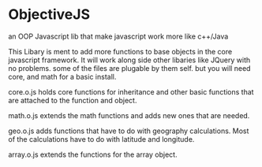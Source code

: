 ObjectiveJS
===========

an OOP Javascript lib that make javascript work more like c++/Java

This Libary is ment to add more functions to base objects in the core javascript framework. It will work along side other libaries like JQuery with no problems. some of the files are plugable by them self. but you will need core, and math for a basic install. 

core.o.js holds core functions for inheritance and other basic functions that are attached to the function and object. 

math.o.js extends the math functions and adds new ones that are needed.

geo.o.js adds functions that have to do with geography calculations. Most of the calculations have to do with latitude and longitude.

array.o.js extends the functions for the array object.

